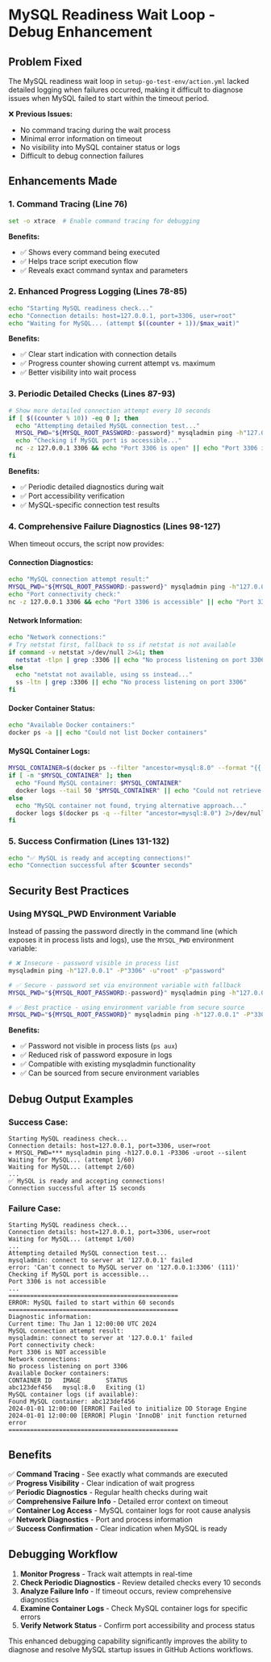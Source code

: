 # MySQL Readiness Wait Loop - Debug Enhancement

## Problem Fixed
The MySQL readiness wait loop in `setup-go-test-env/action.yml` lacked detailed logging when failures occurred, making it difficult to diagnose issues when MySQL failed to start within the timeout period.

❌ **Previous Issues:**
- No command tracing during the wait process
- Minimal error information on timeout
- No visibility into MySQL container status or logs
- Difficult to debug connection failures

## Enhancements Made

### 1. Command Tracing (Line 76)
```bash
set -o xtrace  # Enable command tracing for debugging
```
**Benefits:**
- ✅ Shows every command being executed
- ✅ Helps trace script execution flow
- ✅ Reveals exact command syntax and parameters

### 2. Enhanced Progress Logging (Lines 78-85)
```bash
echo "Starting MySQL readiness check..."
echo "Connection details: host=127.0.0.1, port=3306, user=root"
echo "Waiting for MySQL... (attempt $((counter + 1))/$max_wait)"
```
**Benefits:**
- ✅ Clear start indication with connection details
- ✅ Progress counter showing current attempt vs. maximum
- ✅ Better visibility into wait process

### 3. Periodic Detailed Checks (Lines 87-93)
```bash
# Show more detailed connection attempt every 10 seconds
if [ $((counter % 10)) -eq 0 ]; then
  echo "Attempting detailed MySQL connection test..."
  MYSQL_PWD="${MYSQL_ROOT_PASSWORD:-password}" mysqladmin ping -h"127.0.0.1" -P"3306" -u"root" || true
  echo "Checking if MySQL port is accessible..."
  nc -z 127.0.0.1 3306 && echo "Port 3306 is open" || echo "Port 3306 is not accessible"
fi
```
**Benefits:**
- ✅ Periodic detailed diagnostics during wait
- ✅ Port accessibility verification
- ✅ MySQL-specific connection test results

### 4. Comprehensive Failure Diagnostics (Lines 98-127)
When timeout occurs, the script now provides:

#### **Connection Diagnostics:**
```bash
echo "MySQL connection attempt result:"
MYSQL_PWD="${MYSQL_ROOT_PASSWORD:-password}" mysqladmin ping -h"127.0.0.1" -P"3306" -u"root" || true
echo "Port connectivity check:"
nc -z 127.0.0.1 3306 && echo "Port 3306 is accessible" || echo "Port 3306 is NOT accessible"
```

#### **Network Information:**
```bash
echo "Network connections:"
# Try netstat first, fallback to ss if netstat is not available
if command -v netstat >/dev/null 2>&1; then
  netstat -tlpn | grep :3306 || echo "No process listening on port 3306"
else
  echo "netstat not available, using ss instead..."
  ss -ltn | grep :3306 || echo "No process listening on port 3306"
fi
```

#### **Docker Container Status:**
```bash
echo "Available Docker containers:"
docker ps -a || echo "Could not list Docker containers"
```

#### **MySQL Container Logs:**
```bash
MYSQL_CONTAINER=$(docker ps --filter "ancestor=mysql:8.0" --format "{{.ID}}" | head -1)
if [ -n "$MYSQL_CONTAINER" ]; then
  echo "Found MySQL container: $MYSQL_CONTAINER"
  docker logs --tail 50 "$MYSQL_CONTAINER" || echo "Could not retrieve MySQL container logs"
else
  echo "MySQL container not found, trying alternative approach..."
  docker logs $(docker ps -q --filter "ancestor=mysql:8.0") 2>/dev/null || echo "No MySQL container logs available"
fi
```

### 5. Success Confirmation (Lines 131-132)
```bash
echo "✅ MySQL is ready and accepting connections!"
echo "Connection successful after $counter seconds"
```

## Security Best Practices

### Using MYSQL_PWD Environment Variable

Instead of passing the password directly in the command line (which exposes it in process lists and logs), use the `MYSQL_PWD` environment variable:

```bash
# ❌ Insecure - password visible in process list
mysqladmin ping -h"127.0.0.1" -P"3306" -u"root" -p"password"

# ✅ Secure - password set via environment variable with fallback
MYSQL_PWD="${MYSQL_ROOT_PASSWORD:-password}" mysqladmin ping -h"127.0.0.1" -P"3306" -u"root"

# ✅ Best practice - using environment variable from secure source
MYSQL_PWD="${MYSQL_ROOT_PASSWORD}" mysqladmin ping -h"127.0.0.1" -P"3306" -u"root"
```

**Benefits:**
- ✅ Password not visible in process lists (`ps aux`)
- ✅ Reduced risk of password exposure in logs
- ✅ Compatible with existing mysqladmin functionality
- ✅ Can be sourced from secure environment variables

## Debug Output Examples

### Success Case:
```
Starting MySQL readiness check...
Connection details: host=127.0.0.1, port=3306, user=root
+ MYSQL_PWD=*** mysqladmin ping -h127.0.0.1 -P3306 -uroot --silent
Waiting for MySQL... (attempt 1/60)
Waiting for MySQL... (attempt 2/60)
...
✅ MySQL is ready and accepting connections!
Connection successful after 15 seconds
```

### Failure Case:
```
Starting MySQL readiness check...
Connection details: host=127.0.0.1, port=3306, user=root
Waiting for MySQL... (attempt 1/60)
...
Attempting detailed MySQL connection test...
mysqladmin: connect to server at '127.0.0.1' failed
error: 'Can't connect to MySQL server on '127.0.0.1:3306' (111)'
Checking if MySQL port is accessible...
Port 3306 is not accessible
...
===============================================
ERROR: MySQL failed to start within 60 seconds
===============================================
Diagnostic information:
Current time: Thu Jan 1 12:00:00 UTC 2024
MySQL connection attempt result:
mysqladmin: connect to server at '127.0.0.1' failed
Port connectivity check:
Port 3306 is NOT accessible
Network connections:
No process listening on port 3306
Available Docker containers:
CONTAINER ID   IMAGE       STATUS
abc123def456   mysql:8.0   Exiting (1)
MySQL container logs (if available):
Found MySQL container: abc123def456
2024-01-01 12:00:00 [ERROR] Failed to initialize DD Storage Engine
2024-01-01 12:00:00 [ERROR] Plugin 'InnoDB' init function returned error
===============================================
```

## Benefits

✅ **Command Tracing** - See exactly what commands are executed  
✅ **Progress Visibility** - Clear indication of wait progress  
✅ **Periodic Diagnostics** - Regular health checks during wait  
✅ **Comprehensive Failure Info** - Detailed error context on timeout  
✅ **Container Log Access** - MySQL container logs for root cause analysis  
✅ **Network Diagnostics** - Port and process information  
✅ **Success Confirmation** - Clear indication when MySQL is ready  

## Debugging Workflow

1. **Monitor Progress** - Track wait attempts in real-time
2. **Check Periodic Diagnostics** - Review detailed checks every 10 seconds
3. **Analyze Failure Info** - If timeout occurs, review comprehensive diagnostics
4. **Examine Container Logs** - Check MySQL container logs for specific errors
5. **Verify Network Status** - Confirm port accessibility and process status

This enhanced debugging capability significantly improves the ability to diagnose and resolve MySQL startup issues in GitHub Actions workflows.
